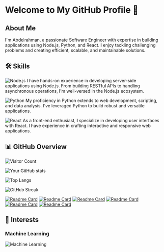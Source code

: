  # Welcome to My GitHub Profile 👋

## About Me

I'm Abdelrahman, a passionate Software Engineer with expertise in building applications using Node.js, Python, and React. I enjoy tackling challenging problems and creating efficient, scalable, and maintainable solutions.


## 🛠️ Skills

![Node.js](https://img.shields.io/badge/Node.js-339933?style=for-the-badge&logo=nodedotjs&logoColor=white)
I have hands-on experience in developing server-side applications using Node.js. From building RESTful APIs to handling asynchronous operations, I'm well-versed in the Node.js ecosystem.

![Python](https://img.shields.io/badge/Python-3776AB?style=for-the-badge&logo=python&logoColor=white)
My proficiency in Python extends to web development, scripting, and data analysis. I've leveraged Python to build robust and versatile applications.

![React](https://img.shields.io/badge/React-61DAFB?style=for-the-badge&logo=react&logoColor=white)
As a front-end enthusiast, I specialize in developing user interfaces with React. I have experience in crafting interactive and responsive web applications.


## 📊 GitHub Overview


![Visitor Count](https://visitor-badge.laobi.icu/badge?page_id=2bdulra7manRea.2bdulra7manRea)


![Your GitHub stats](https://github-readme-stats.vercel.app/api?username=2bdulra7manRea&show_icons=true&theme=radical&count_private=true)

![Top Langs](https://github-readme-stats.vercel.app/api/top-langs/?username=2bdulra7manRea&layout=compact&theme=radical&count_private=true)

![GitHub Streak](https://streak-stats.demolab.com?user=2bdulra7manRea&theme=radical&date_format=M%20j%5B%2C%20Y%5D)


[![Readme Card](https://github-readme-stats.vercel.app/api/pin/?username=2bdulra7manRea&repo=parking-space&theme=dark)](https://github.com/2bdulra7manRea/parking-space) 
[![Readme Card](https://github-readme-stats.vercel.app/api/pin/?username=2bdulra7manRea&repo=tasks-management&theme=dark)](https://github.com/2bdulra7manRea/tasks-management)
[![Readme Card](https://github-readme-stats.vercel.app/api/pin/?username=2bdulra7manRea&repo=talkly-web-application&theme=dark)](https://github.com/2bdulra7manRea/talkly-web-application)
[![Readme Card](https://github-readme-stats.vercel.app/api/pin/?username=2bdulra7manRea&repo=ml-random-forest-credit-card-fraud-detection&theme=radical)](https://github.com/2bdulra7manRea/ml-random-forest-credit-card-fraud-detection)
[![Readme Card](https://github-readme-stats.vercel.app/api/pin/?username=2bdulra7manRea&repo=voice-text-insight-AI-frontend&theme=radical)](https://github.com/2bdulra7manRea/voice-text-insight-AI-frontend)
[![Readme Card](https://github-readme-stats.vercel.app/api/pin/?username=2bdulra7manRea&repo=ml-random-forest-credit-card-fraud-detection&theme=radical)](https://github.com/2bdulra7manRea/ml-random-forest-credit-card-fraud-detection)


## 🌱 Interests

### Machine Learning
![Machine Learning](https://img.shields.io/badge/Machine_Learning-Interested-orange?style=for-the-badge)


